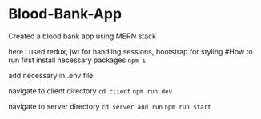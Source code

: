 # Blood-Bank-App
Created a blood bank app using MERN stack

here i used redux, jwt for handling sessions, bootstrap for styling
#How to run
first install necessary packages
`npm i`

add necessary in .env file

navigate to client directory
`cd client`
`npm run dev`

navigate to server directory
`cd server and run`
`npm run start`
